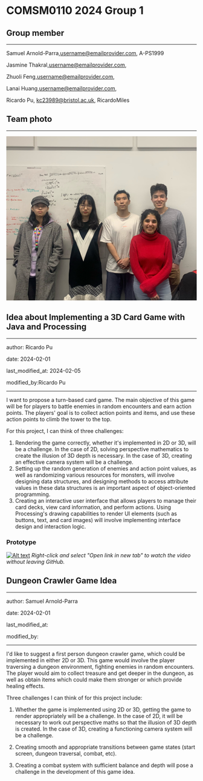# COMSM0110 2024 Group 1

## Group member
---

Samuel Arnold-Parra,username@emailprovider.com, A-PS1999

Jasmine Thakral,username@emailprovider.com, 

Zhuoli Feng,username@emailprovider.com,

Lanai Huang,username@emailprovider.com,

Ricardo Pu, kc23989@bristol.ac.uk, RicardoMiles

## Team photo
---
![image](https://github.com/UoB-COMSM0110/2024-group-1/blob/main/images/TeamPhoto.jpg)

## Idea about Implementing a 3D Card Game with Java and Processing

---

author: Ricardo Pu

date: 2024-02-01

last_modified_at: 2024-02-05

modified_by:Ricardo Pu

---
I want to propose a turn-based card game. The main objective of this game will be for players to battle enemies in random encounters and earn action points. The players' goal is to collect action points and items, and use these action points to climb the tower to the top.

For this project, I can think of three challenges:
1. Rendering the game correctly, whether it's implemented in 2D or 3D, will be a challenge. In the case of 2D, solving perspective mathematics to create the illusion of 3D depth is necessary. In the case of 3D, creating an effective camera system will be a challenge.
2. Setting up the random generation of enemies and action point values, as well as randomizing various resources for monsters, will involve designing data structures, and designing methods to access attribute values in these data structures is an important aspect of object-oriented programming.
3. Creating an interactive user interface that allows players to manage their card decks, view card information, and perform actions. Using Processing's drawing capabilities to render UI elements (such as buttons, text, and card images) will involve implementing interface design and interaction logic.


### Prototype

[![Alt text](https://img.youtube.com/vi/VUtbDt9KXXw/0.jpg)](https://www.youtube.com/watch?v=VUtbDt9KXXw)
*Right-click and select "Open link in new tab" to watch the video without leaving GitHub.*





## Dungeon Crawler Game Idea

---

author: Samuel Arnold-Parra

date: 2024-02-01

last_modified_at: 

modified_by:

---

I'd like to suggest a first person dungeon crawler game, which could be implemented in either 2D or 3D.
This game would involve the player traversing a dungeon environment, fighting enemies in random
encounters. The player would aim to collect treasure and get deeper in the dungeon, as well as
obtain items which could make them stronger or which provide healing effects.

Three challenges I can think of for this project include:

1. Whether the game is implemented using 2D or 3D, getting the game to render appropriately will
be a challenge. In the case of 2D, it will be necessary to work out perspective maths so that
the illusion of 3D depth is created. In the case of 3D, creating a functioning camera system will
be a challenge.

2. Creating smooth and appropriate transitions between game states (start screen, dungeon
traversal, combat, etc).

3. Creating a combat system with sufficient balance and depth will pose a challenge
in the development of this game idea.
